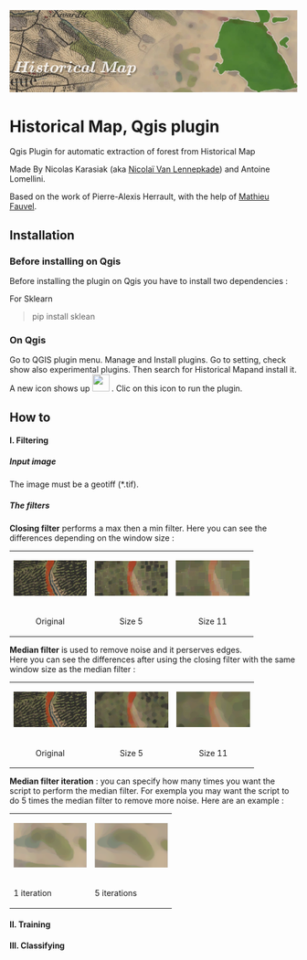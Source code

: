 ![Alt text](/img/historical_logo.jpg?raw=true "Historical Map Plugin for Qgis")
# Historical Map, Qgis plugin 

Qgis Plugin for automatic extraction of forest from Historical Map

Made By Nicolas Karasiak (aka <a href="http://www.lennepka.de" target="_blank">Nicolaï Van Lennepkade</a>) and Antoine Lomellini.

Based on the work of Pierre-Alexis Herrault, with the help of <a href="http://fauvel.mathieu.free.fr/" target="_blank">Mathieu Fauvel</a>.

## Installation
### Before installing on Qgis
Before installing the plugin on Qgis you have to install two dependencies :

  For Sklearn
> pip install sklean

### On Qgis
Go to QGIS plugin menu. Manage and Install plugins. Go to setting, check show also experimental plugins.
Then search for Historical Mapand install it. A new icon shows up <img src="https://raw.githubusercontent.com/lennepkade/Historical-Map/master/img/icon.png" data-canonical-src="https://raw.githubusercontent.com/lennepkade/Historical-Map/master/img/icon.png" width="30" height="30" />
. Clic on this icon to run the plugin.
## How to 
#### I. Filtering

##### Input image
The image must be a geotiff (*.tif).

##### The filters
<b>Closing filter</b> performs a max then a min filter. Here you can see the differences depending on the window size : </p><table border="0" style=" margin-top:0px; margin-bottom:0px; margin-left:0px; margin-right:0px;" cellspacing="2" cellpadding="0"><tr><td><p><img src="img/help/original_sample.png"/></p></td><td><p><img src="img/help/grey5.png"/></p></td><td><p><img src="img/help/grey11.png"/></p></td></tr><tr><td><p align="center">Original</p></td><td><p align="center">Size 5</p></td><td><p align="center">Size 11</p></td></tr></table>

<b>Median filter</b> is used to remove noise and it perserves edges.<br/>Here you can see the differences after using the closing filter with the same window size as the median filter :
<table border="0" style=" margin-top:0px; margin-bottom:0px; margin-left:0px; margin-right:0px;" cellspacing="2" cellpadding="0"><tr><td><p><img src="img/help/original_sample.png"/></p></td><td><p><img src="img/help/gm5_5.png"/></p></td><td><p><img src="img/help/gm_11_11.png"/></p></td></tr><tr><td><p align="center">Original</p></td><td><p align="center">Size 5</p></td><td><p align="center">Size 11</p></td></tr></table>

<b>Median filter iteration</b> : you can specify how many times you want the script to perform the median filter. For exempla you may want the script to do 5 times the median filter to remove more noise. Here are an example : 
<table border="0" style=" margin-top:0px; margin-bottom:0px; margin-left:0px; margin-right:0px;" cellspacing="2" cellpadding="0"><tr><td><p><img src="img/help/median1.png"/></p></td><td><p><img src="img/help/median5.png"/></p></td></tr><tr><td><p>1 iteration</p></td><td><p>5 iterations</p></td></tr></table>
  
#### II. Training
#### III. Classifying

